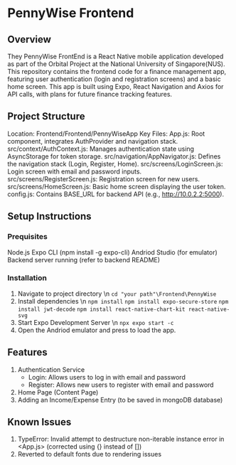 # PennyWise Frontend

## Overview 
They PennyWise FrontEnd is a React Native mobile application developed as part of the Orbital Project at the National University of Singapore(NUS). This repository contains the frontend code for a finance management app, featuring user authentication (login and registration screens) and a basic home screen. This app is built using Expo, React Navigation and Axios for API calls, with plans for future finance tracking features.

## Project Structure
Location: Frontend/Frontend/PennyWiseApp
Key Files:
App.js: Root component, integrates AuthProvider and navigation stack.
src/context/AuthContext.js: Manages authentication state using AsyncStorage for token storage.
src/navigation/AppNavigator.js: Defines the navigation stack (Login, Register, Home).
src/screens/LoginScreen.js: Login screen with email and password inputs.
src/screens/RegisterScreen.js: Registration screen for new users.
src/screens/HomeScreen.js: Basic home screen displaying the user token.
config.js: Contains BASE_URL for backend API (e.g., http://10.0.2.2:5000).

## Setup Instructions

### Prequisites
Node.js
Expo CLI (npm install -g expo-cli)
Andriod Studio (for emulator)
Backend server running (refer to backend README)

### Installation
1. Navigate to project directory \n
```cd "your path"\Frontend\PennyWise```
2. Install dependencies \n
```npm install```
```npm install expo-secure-store```
```npm install jwt-decode```
```npm install react-native-chart-kit react-native-svg```
3. Start Expo Development Server \n
```npx expo start -c```
4. Open the Andriod emulator and press <a> to load the app.

## Features
1. Authentication Service
    - Login: Allows users to log in with email and password
    - Register: Allows new users to register with email and password
2. Home Page (Content Page)
3. Adding an Income/Expense Entry (to be saved in mongoDB database)

## Known Issues
1. TypeError: Invalid attempt to destructure non-iterable instance error in <App.js> (corrected using {} instead of [])
2. Reverted to default fonts due to rendering issues
